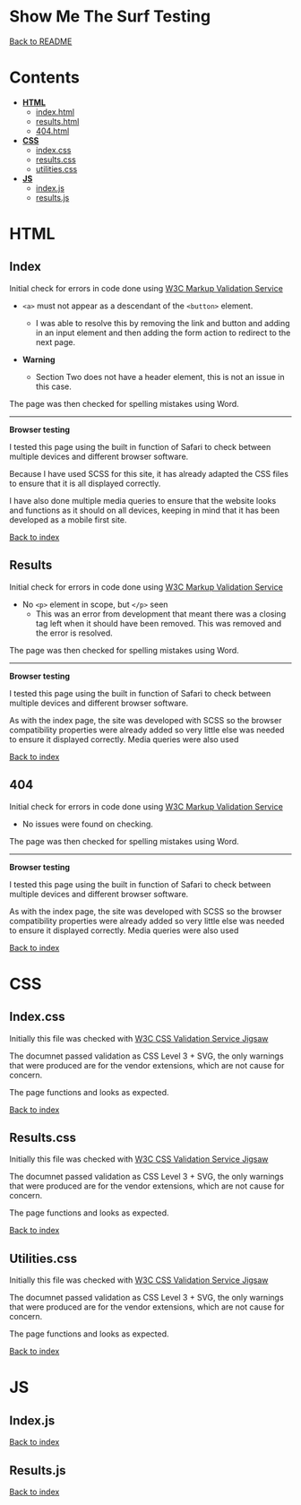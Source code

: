 # **Show Me The Surf Testing**

[Back to README](README.md)

# **Contents**

- **[HTML](#html)**
  - [index.html](#index)
  - [results.html](#results)
  - [404.html](#404)
- **[CSS](#css)**
  - [index.css](#index.css)
  - [results.css](#results.css)
  - [utilities.css](#utilities.css)
- **[JS](#js)**
  - [index.js](index.js)
  - [results.js](results.js)

# **HTML**

## **Index**

Initial check for errors in code done using [W3C Markup Validation Service](https://validator.w3.org/)

- `<a>` must not appear as a descendant of the `<button>` element.
  - I was able to resolve this by removing the link and button and adding in an input element and then adding the form action to redirect to the next page.
- **Warning**

  - Section Two does not have a header element, this is not an issue in this case.

The page was then checked for spelling mistakes using Word.

---

**Browser testing**

I tested this page using the built in function of Safari to check between multiple devices and different browser software.

Because I have used SCSS for this site, it has already adapted the CSS files to ensure that it is all displayed correctly.

I have also done multiple media queries to ensure that the website looks and functions as it should on all devices, keeping in mind that it has been developed as a mobile first site.

[Back to index](#contents)

## **Results**

Initial check for errors in code done using [W3C Markup Validation Service](https://validator.w3.org/)

- No `<p>` element in scope, but `</p>` seen
  - This was an error from development that meant there was a closing tag left when it should have been removed. This was removed and the error is resolved.

The page was then checked for spelling mistakes using Word.

---

**Browser testing**

I tested this page using the built in function of Safari to check between multiple devices and different browser software.

As with the index page, the site was developed with SCSS so the browser compatibility properties were already added so very little else was needed to ensure it displayed correctly. Media queries were also used

[Back to index](#contents)

## **404**

Initial check for errors in code done using [W3C Markup Validation Service](https://validator.w3.org/)

- No issues were found on checking.

The page was then checked for spelling mistakes using Word.

---

**Browser testing**

I tested this page using the built in function of Safari to check between multiple devices and different browser software.

As with the index page, the site was developed with SCSS so the browser compatibility properties were already added so very little else was needed to ensure it displayed correctly. Media queries were also used

[Back to index](#contents)

# **CSS**

## **Index.css**

Initially this file was checked with [W3C CSS Validation Service Jigsaw](https://jigsaw.w3.org/css-validator/)

The documnet passed validation as CSS Level 3 + SVG, the only warnings that were produced are for the vendor extensions, which are not cause for concern.

The page functions and looks as expected.

[Back to index](#contents)

## **Results.css**

Initially this file was checked with [W3C CSS Validation Service Jigsaw](https://jigsaw.w3.org/css-validator/)

The documnet passed validation as CSS Level 3 + SVG, the only warnings that were produced are for the vendor extensions, which are not cause for concern.

The page functions and looks as expected.

[Back to index](#contents)

## **Utilities.css**

Initially this file was checked with [W3C CSS Validation Service Jigsaw](https://jigsaw.w3.org/css-validator/)

The documnet passed validation as CSS Level 3 + SVG, the only warnings that were produced are for the vendor extensions, which are not cause for concern.

The page functions and looks as expected.

[Back to index](#contents)

# **JS**

## **Index.js**

[Back to index](#contents)

## **Results.js**

[Back to index](#contents)
